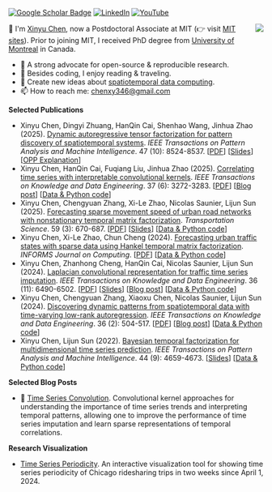 [![Google Scholar Badge](https://img.shields.io/badge/Google-Scholar-blue)](https://scholar.google.com/citations?user=mCrW04wAAAAJ&hl=en) [![LinkedIn](https://img.shields.io/badge/LinkedIn-0077B5)](https://www.linkedin.com/in/xinyu-chen-567827309/) [![YouTube](https://img.shields.io/badge/YouTube-FF0000)](https://www.youtube.com/@data-worker)

<img align="right" src="https://github-readme-stats.vercel.app/api?username=xinychen&show_icons=true&icon_color=805AD5&text_color=718096&bg_color=ffffff&hide_title=true" />

👋 I'm [Xinyu Chen](https://xinychen.github.io), now a Postdoctoral Associate at MIT (👉 visit [MIT sites](https://sites.mit.edu/xinychen)). Prior to joining MIT, I received PhD degree from [University of Montreal](https://www.umontreal.ca/en/) in Canada.

- 🌱 A strong advocate for open-source & reproducible research.
- 🤔 Besides coding, I enjoy reading & traveling.
- 💬 Create new ideas about [spatiotemporal data computing](https://spatiotemporal-data.github.io).
- 📫 How to reach me: [chenxy346@gmail.com](chenxy346@gmail.com)

**Selected Publications**

- Xinyu Chen, Dingyi Zhuang, HanQin Cai, Shenhao Wang, Jinhua Zhao (2025). [Dynamic autoregressive tensor factorization for pattern discovery of spatiotemporal systems](https://doi.org/10.1109/TPAMI.2025.3576719). *IEEE Transactions on Pattern Analysis and Machine Intelligence*. 47 (10): 8524-8537. [[PDF](https://xinychen.github.io/papers/dynamic_tensor.pdf)] [[Slides](https://xinychen.github.io/slides/dynamic_tensor.pdf)] [[OPP Explanation](https://xinychen.github.io/slides/opp.pdf)]
- Xinyu Chen, HanQin Cai, Fuqiang Liu, Jinhua Zhao (2025). [Correlating time series with interpretable convolutional kernels](https://doi.org/10.1109/TKDE.2025.3550877). *IEEE Transactions on Knowledge and Data Engineering*. 37 (6): 3272-3283. [[PDF](https://xinychen.github.io/papers/conv_kernel.pdf)] [[Blog post](https://spatiotemporal-data.github.io/posts/ts_conv)] [[Data & Python code](https://github.com/xinychen/ts-conv)]
- Xinyu Chen, Chengyuan Zhang, Xi-Le Zhao, Nicolas Saunier, Lijun Sun (2025). [Forecasting sparse movement speed of urban road networks with nonstationary temporal matrix factorization](https://pubsonline.informs.org/doi/abs/10.1287/trsc.2024.0629). *Transportation Science*. 59 (3): 670-687. [[PDF](https://xinychen.github.io/papers/notmf.pdf)] [[Slides](https://xinychen.github.io/slides/notmf.pdf)] [[Data & Python code](https://github.com/xinychen/tracebase)]
- Xinyu Chen, Xi-Le Zhao, Chun Cheng (2024). [Forecasting urban traffic states with sparse data using Hankel temporal matrix factorization](https://doi.org/10.1287/ijoc.2022.0197). *INFORMS Journal on Computing*. [[PDF](https://xinychen.github.io/papers/Hankel_forecasting.pdf)] [[Data & Python code](https://github.com/xinychen/tracebase)]
- Xinyu Chen, Zhanhong Cheng, HanQin Cai, Nicolas Saunier, Lijun Sun (2024). [Laplacian convolutional representation for traffic time series imputation](https://doi.org/10.1109/TKDE.2024.3419698). *IEEE Transactions on Knowledge and Data Engineering*. 36 (11): 6490-6502. [[PDF](https://xinychen.github.io/papers/Laplacian_convolution.pdf)] [[Slides](https://xinychen.github.io/slides/LCR24.pdf)] [[Blog post](https://spatiotemporal-data.github.io/posts/ts_conv/)] [[Data & Python code](https://github.com/xinychen/LCR)]
- Xinyu Chen, Chengyuan Zhang, Xiaoxu Chen, Nicolas Saunier, Lijun Sun (2024). [Discovering dynamic patterns from spatiotemporal data with time-varying low-rank autoregression](https://doi.org/10.1109/TKDE.2023.3294440). *IEEE Transactions on Knowledge and Data Engineering*. 36 (2): 504-517. [[PDF](https://xinychen.github.io/papers/time_varying_model.pdf)] [[Blog post](https://spatiotemporal-data.github.io/posts/time_varying_model/)] [[Data & Python code](https://github.com/xinychen/vars)]
- Xinyu Chen, Lijun Sun (2022). [Bayesian temporal factorization for multidimensional time series prediction](https://doi.org/10.1109/TPAMI.2021.3066551). *IEEE Transactions on Pattern Analysis and Machine Intelligence*. 44 (9): 4659-4673. [[Slides](https://doi.org/10.5281/zenodo.4693404)] [[Data & Python code](https://github.com/xinychen/transdim)]

**Selected Blog Posts**

- 🔨 [Time Series Convolution](https://spatiotemporal-data.github.io/posts/ts_conv/). Convolutional kernel approaches for understanding the importance of time series trends and interpreting temporal patterns, allowing one to improve the performance of time series imputation and learn sparse representations of temporal correlations.

**Research Visualization**

- [Time Series Periodicity](https://xinychen.github.io/ts_periodicity). An interactive visualization tool for showing time series periodicity of Chicago ridesharing trips in two weeks since April 1, 2024.
